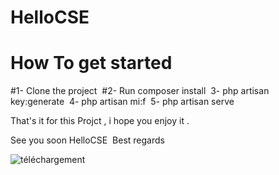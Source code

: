 # HelloCSE

# How To get started&nbsp;
  #1- Clone the project&nbsp;
  #2- Run composer install&nbsp;
  3- php artisan key:generate&nbsp;
  4- php artisan mi:f&nbsp;
  5- php artisan serve&nbsp;
  
That's it for this Projct , i hope you enjoy it .&nbsp;

See you soon HelloCSE&nbsp;
Best regards&nbsp;

![téléchargement](https://user-images.githubusercontent.com/64472285/116805424-d2e10000-ab26-11eb-8c0a-884b99880466.png)
